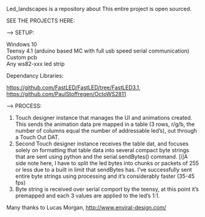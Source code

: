 Led_landscapes is a repository about 
This entire project is open sourced.

SEE THE PROJECTS HERE:









--> SETUP:

Windows 10 <br/> Teensy 4.1 (arduino based MC with full usb speed serial communication) <br/> Custom pcb <br/> Any ws82-xxx led strip

Dependancy Libraries:

https://github.com/FastLED/FastLED/tree/FastLED3.1,  <br/> https://github.com/PaulStoffregen/OctoWS2811



--> PROCESS:

1) Touch designer instance that manages the UI and animations created. This sends the animation data pre mapped in a table (3 rows, r/g/b, the number of columns equal the number of addressable led’s), out through a Touch Out DAT.
2) Second Touch designer instance receives the table dat, and focuses solely on formatting that table data into several compact byte strings that are sent using python and the serial.sendBytes() command.
[i]A side note here, I have to split the led bytes into chunks or packets of 255 or less due to a built in limit that sendBytes has. I’ve successfully sent entire byte strings using processing and it’s considerably faster (35-45 fps)
3) Byte string is received over serial comport by the teensy, at this point it’s premapped and each 3 values are applied to the led’s 1:1.


Many thanks to Lucas Morgan, http://www.enviral-design.com/


